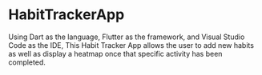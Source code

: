 # HabitTrackerApp
Using Dart as the language, Flutter as the framework, and Visual Studio Code as the IDE,
This Habit Tracker App allows the user to add new habits as well as display a heatmap once that specific activity has been completed.
